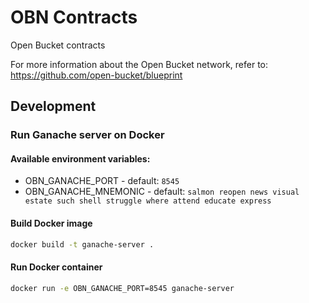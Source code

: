 # OBN Contracts
Open Bucket contracts

For more information about the Open Bucket network, refer to: https://github.com/open-bucket/blueprint


## Development
### Run Ganache server on Docker

#### Available environment variables:
- OBN_GANACHE_PORT - default: `8545`
- OBN_GANACHE_MNEMONIC - default: `salmon reopen news visual estate such shell struggle where attend educate express`

#### Build Docker image
```bash
docker build -t ganache-server .
```

#### Run Docker container
```bash
docker run -e OBN_GANACHE_PORT=8545 ganache-server
```

